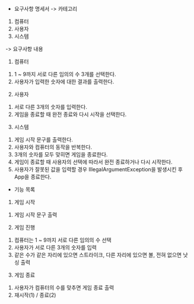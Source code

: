 - 요구사항 명세서
-> 카테고리
1. 컴퓨터
2. 사용자
3. 시스템

-> 요구사항 내용
1. 컴퓨터
1) 1 ~ 9까지 서로 다른 임의의 수 3개를 선택한다.
2) 사용자가 입력한 숫자에 대한 결과를 출력한다.

2. 사용자
1) 서로 다른 3개의 숫자를 입력한다.
2) 게임을 종료할 때 완전 종료와 다시 시작을 선택한다.

3. 시스템
1) 게임 시작 문구를 출력한다.
2) 사용자와 컴퓨터의 동작을 반복한다.
3) 3개의 숫자를 모두 맞히면 게임을 종료한다.
4) 게임이 종료할 때 사용자의 선택에 따라서 완전 종료하거나 다시 시작한다.
5) 사용자가 잘못된 값을 입력할 경우 IllegalArgumentException을 발생시킨 후 App을 종료한다.

- 기능 목록
1. 게임 시작
1) 게임 시작 문구 출력 

2. 게임 진행
1) 컴퓨터는 1 ~ 9까지 서로 다른 임의의 수 선택
2) 사용자가 서로 다른 3개의 숫자를 입력
3) 같은 수가 같은 자리에 있으면 스트라이크, 다른 자리에 있으면 볼, 전혀 없으면 낫싱 출력

3. 게임 종료
1) 사용자가 컴퓨터의 수를 맞추면 게임 종료 출력
2) 재시작(1) / 종료(2)
